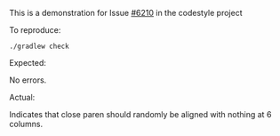 This is a demonstration for Issue [#6210](https://github.com/checkstyle/checkstyle/issues/6210) in the codestyle project

To reproduce:

`./gradlew check`

Expected:

No errors.

Actual:

Indicates that close paren should randomly be aligned with nothing at 6 columns.